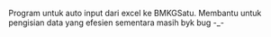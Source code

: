 Program untuk auto input dari excel ke BMKGSatu. Membantu untuk pengisian data yang efesien
sementara masih byk bug -_-
